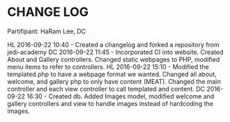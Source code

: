 CHANGE LOG
===========================
Partifipant: HaRam Lee, DC

HL 2016-09-22 10:40 - Created a changelog and forked a repository from jedi-academy 
DC 2016-09-22 11:45 - Incorporated CI into website. Created About and Gallery controllers. 
                      Changed static webpages to PHP, modified menu items to refer to controllers.
HL 2016-09-22 15:10 - Modified the templated.php to have a webpage format we wanted. Changed all
					  about, welcome, and gallery php to only have content (MEAT). Changed the
					  main controller and each view controller to call templated and content.
DC 2016-09-22 16:30 - Created db. Added Images model, modified welcome and gallery controllers and view to handle images instead of hardcoding the images.